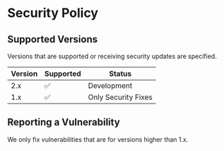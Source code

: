 # Security Policy

## Supported Versions

Versions that are supported or receiving security updates are specified.

| Version  | Supported          |      Status              |
| ---------| ------------------ |--------------------------|
| 2.x      | :white_check_mark: |   Development            |
| 1.x      | :white_check_mark: |   Only Security Fixes    |

## Reporting a Vulnerability

We only fix vulnerabilities that are for versions higher than 1.x.
